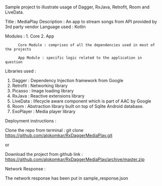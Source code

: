Sample project to illustrate usage of Dagger, RxJava, Retrofit, Room and LiveData.

Title : MediaPlay
Description : An app to stream songs from API provided by 3rd party vendor
Language used : Kotlin

Modules : 1. Core
          2. App

          Core Module : comprises of all the dependencies used in most of the projects

          App Module : specific logic related to the application in question

Libraries used :

1. Dagger : Dependency Injection framework from Google
2. Retrofit : Networking library
3. Picasso : Image loading library
4. RxJava : Reactive extensions library
5. LiveData : lifecycle aware component which is part of AAC by Google
6. Room : Abstraction library built on top of Sqlite Android database.
7. ExoPlayer : Media player library

Deployment instructions :

Clone the repo from terminal :
git clone https://github.com/alokomkar/RxDaggerMediaPlay.git

or

Download the project from github link : https://github.com/alokomkar/RxDaggerMediaPlay/archive/master.zip

Network Response :

The network response has been put in sample_response.json





